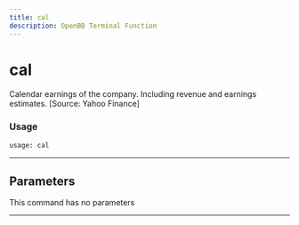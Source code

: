```yaml
---
title: cal
description: OpenBB Terminal Function
---
```


# cal

Calendar earnings of the company. Including revenue and earnings estimates. [Source: Yahoo Finance]

### Usage

```python
usage: cal
```

---

## Parameters

This command has no parameters


---
